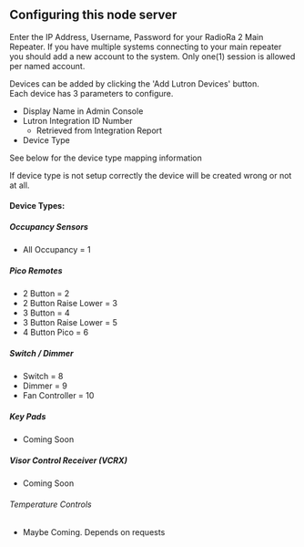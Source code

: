 ## Configuring this node server

Enter the IP Address, Username, Password for your RadioRa 2 Main Repeater.  If
you have multiple systems connecting to your main repeater you should add a new
account to the system.  Only one(1) session is allowed per named account.

Devices can be added by clicking the 'Add Lutron Devices' button.  
Each device has 3 parameters to configure.
- Display Name in Admin Console
- Lutron Integration ID Number
    - Retrieved from Integration Report
- Device Type  

See below for the device type mapping information

If device type is not setup correctly the device will be created wrong or not at all.

#### Device Types:

##### Occupancy Sensors
- All Occupancy = 1

##### Pico Remotes
- 2 Button = 2
- 2 Button Raise Lower = 3
- 3 Button = 4
- 3 Button Raise Lower = 5
- 4 Button Pico = 6

##### Switch / Dimmer
- Switch = 8
- Dimmer = 9
- Fan Controller = 10

##### Key Pads
- Coming Soon

##### Visor Control Receiver (VCRX)
- Coming Soon

###### Temperature Controls
- Maybe Coming.  Depends on requests